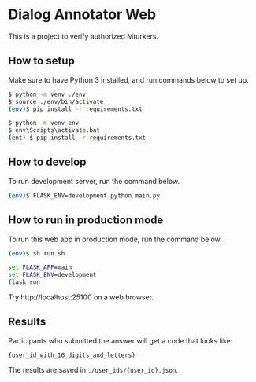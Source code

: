 # Dialog Annotator Web

This is a project to verify authorized Mturkers. 

## How to setup

Make sure to have Python 3 installed, and run commands below to set up.

```bash
$ python -m venv ./env
$ source ./env/bin/activate
(env)$ pip install -r requirements.txt
```
```cmd
$ python -m venv env
$ env\Scripts\activate.bat
(ent) $ pip install -r requirements.txt
```
## How to develop

To run development server, run the command below.

```bash
(env)$ FLASK_ENV=development python main.py
```

## How to run in production mode

To run this web app in production mode, run the command below.
```bash
(env)$ sh run.sh
```
```cmd
set FLASK_APP=main
set FLASK_ENV=development
flask run
```
Try http://localhost:25100 on a web browser.


## Results

Participants who submitted the answer will get a code that looks like: 

`{user_id_with_16_digits_and_letters}`

The results are saved in `./user_ids/{user_id}.json`. 



